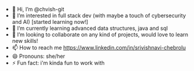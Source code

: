- 👋 Hi, I’m @chvish-git
- 👀 I’m interested in full stack dev (with maybe a touch of cybersecurity and AI) [started learning now!]
- 🌱 I’m currently learning advanced data structures, java and sql
- 💞️ I’m looking to collaborate on any kind of projects, would love to learn new skills!
- 📫 How to reach me https://www.linkedin.com/in/srivishnavi-chebrolu
- 😄 Pronouns: she/her
- ⚡ Fun fact: i'm kinda fun to work with 

<!---
chvish-git/chvish-git is a ✨ special ✨ repository because its `README.md` (this file) appears on your GitHub profile.
You can click the Preview link to take a look at your changes.
--->
